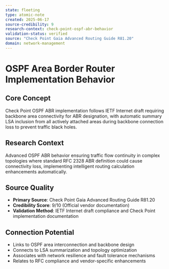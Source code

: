 ```yaml
---
state: fleeting
type: atomic-note
created: 2025-06-17
source-credibility: 9
research-context: check-point-ospf-abr-behavior
validation-status: verified
source: "Check Point Gaia Advanced Routing Guide R81.20"
domain: network-management
---
```


# OSPF Area Border Router Implementation Behavior

## Core Concept
Check Point OSPF ABR implementation follows IETF Internet draft requiring backbone area connectivity for ABR designation, with automatic summary LSA inclusion from all actively attached areas during backbone connection loss to prevent traffic black holes.

## Research Context
Advanced OSPF ABR behavior ensuring traffic flow continuity in complex topologies where standard RFC 2328 ABR definition could cause connectivity loss, implementing intelligent routing calculation enhancements automatically.

## Source Quality
- **Primary Source**: Check Point Gaia Advanced Routing Guide R81.20
- **Credibility Score**: 9/10 (Official vendor documentation)
- **Validation Method**: IETF Internet draft compliance and Check Point implementation documentation

## Connection Potential
- Links to OSPF area interconnection and backbone design
- Connects to LSA summarization and topology optimization
- Associates with network resilience and fault tolerance mechanisms
- Relates to RFC compliance and vendor-specific enhancements